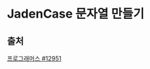 # JadenCase 문자열 만들기

## 출처

[프로그래머스 #12951](https://programmers.co.kr/learn/courses/30/lessons/12951)